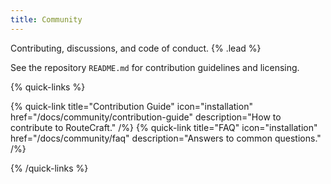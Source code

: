 ```yaml
---
title: Community
---
```


Contributing, discussions, and code of conduct. {% .lead %}

See the repository `README.md` for contribution guidelines and licensing.

{% quick-links %}

{% quick-link title="Contribution Guide" icon="installation" href="/docs/community/contribution-guide" description="How to contribute to RouteCraft." /%}
{% quick-link title="FAQ" icon="installation" href="/docs/community/faq" description="Answers to common questions." /%}

{% /quick-links %}
